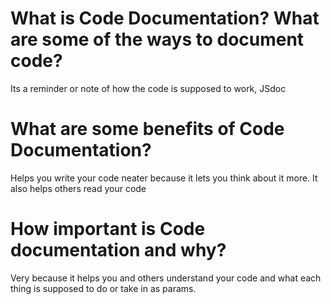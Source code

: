 # What is Code Documentation? What are some of the ways to document code?
Its a reminder or note of how the code is supposed to work, 
JSdoc
# What are some benefits of Code Documentation?
Helps you write your code neater because it lets you think about it more. 
It also helps others read your code
# How important is Code documentation and why?
Very because it helps you and others understand your code and what each thing is supposed to do or take in as params.